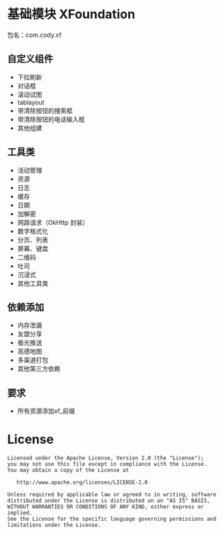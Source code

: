 # 基础模块 XFoundation
包名：com.cody.xf

## 自定义组件
+ 下拉刷新
+ 对话框
+ 滚动试图
+ tablayout
+ 带清除按钮的搜索框
+ 带清除按钮的电话输入框
+ 其他组建

## 工具类
+ 活动管理
+ 资源
+ 日志
+ 缓存
+ 日期
+ 加解密
+ 网路请求（OkHttp 封装）
+ 数字格式化
+ 分页、列表
+ 屏幕、键盘
+ 二维码
+ 吐司
+ 沉浸式
+ 其他工具类

## 依赖添加
+ 内存泄漏
+ 友盟分享
+ 极光推送
+ 高德地图
+ 多渠道打包
+ 其他第三方依赖

## 要求
+ 所有资源添加xf_前缀


# License
```
Licensed under the Apache License, Version 2.0 (the "License");
you may not use this file except in compliance with the License.
You may obtain a copy of the License at

   http://www.apache.org/licenses/LICENSE-2.0

Unless required by applicable law or agreed to in writing, software
distributed under the License is distributed on an "AS IS" BASIS,
WITHOUT WARRANTIES OR CONDITIONS OF ANY KIND, either express or implied.
See the License for the specific language governing permissions and
limitations under the License.
```